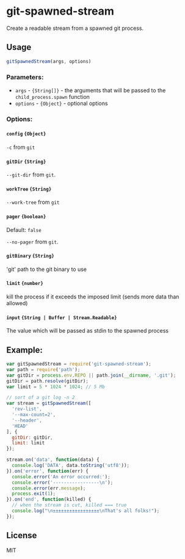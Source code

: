 # git-spawned-stream

Create a readable stream from a spawned git process.

## Usage

```js
gitSpawnedStream(args, options)
```

### Parameters:

- `args`    - `{String[]}` - the arguments that will be passed to the `child_process.spawn` function
- `options` - `{Object}`   - optional options

### Options:

#### `config` `{Object}`

`-c` from `git`

#### `gitDir` `{String}`

`--git-dir` from `git`.

#### `workTree` `{String}`

`--work-tree` from `git`

#### `pager` `{boolean}`

Default: `false`

`--no-pager` from `git`.

#### `gitBinary` `{String}`

'git' path to the git binary to use

#### `limit` `{number}`

kill the process if it exceeds the imposed limit (sends more data than allowed)

#### `input` `{String | Buffer | Stream.Readable}`

The value which will be passed as stdin to the spawned process

## Example:

```js
var gitSpawnedStream = require('git-spawned-stream');
var path = require('path');
var gitDir = process.env.REPO || path.join(__dirname, '.git');
gitDir = path.resolve(gitDir);
var limit = 5 * 1024 * 1024; // 5 Mb

// sort of a git log -n 2
var stream = gitSpawnedStream([
  'rev-list',
  '--max-count=2',
  '--header',
  'HEAD'
], {
  gitDir: gitDir,
  limit: limit
});

stream.on('data', function(data) {
  console.log('DATA', data.toString('utf8'));
}).on('error', function(err) {
  console.error('An error occurred:');
  console.error('-----------------\n');
  console.error(err.message);
  process.exit(1);
}).on('end', function(killed) {
  // when the stream is cut, killed === true
  console.log("\n±±±±±±±±±±±±±±±±±\nThat's all folks!");
});
```

## License

MIT
